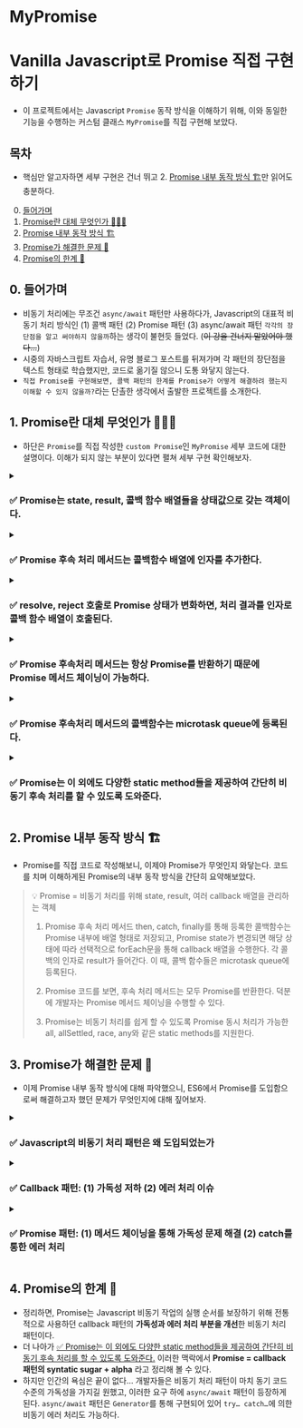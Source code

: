 # MyPromise

# Vanilla Javascript로 Promise 직접 구현하기

- 이 프로젝트에서는 Javascript `Promise` 동작 방식을 이해하기 위해, 이와 동일한 기능을 수행하는 커스텀 클래스 `MyPromise`를 직접 구현해 보았다.



## 목차
- 핵심만 알고자하면 세부 구현은 건너 뛰고 2. [Promise 내부 동작 방식 🏗️](https://github.com/JSDeepDive/CustomPromise/edit/main/README.md#2-promise-%EB%82%B4%EB%B6%80-%EB%8F%99%EC%9E%91-%EB%B0%A9%EC%8B%9D-%EF%B8%8F)만 읽어도 충분하다.
0. [들어가며](https://github.com/JSDeepDive/CustomPromise/edit/main/README.md#0-%EB%93%A4%EC%96%B4%EA%B0%80%EB%A9%B0)
1. [Promise란 대체 무엇인가 🧑🏻‍💻](https://github.com/JSDeepDive/CustomPromise/edit/main/README.md#1-promise%EB%9E%80-%EB%8C%80%EC%B2%B4-%EB%AC%B4%EC%97%87%EC%9D%B8%EA%B0%80-)
2. [Promise 내부 동작 방식 🏗️](https://github.com/JSDeepDive/CustomPromise/edit/main/README.md#2-promise-%EB%82%B4%EB%B6%80-%EB%8F%99%EC%9E%91-%EB%B0%A9%EC%8B%9D-%EF%B8%8F)
3. [Promise가 해결한 문제 🔧](https://github.com/JSDeepDive/CustomPromise/edit/main/README.md#3-promise%EA%B0%80-%ED%95%B4%EA%B2%B0%ED%95%9C-%EB%AC%B8%EC%A0%9C-)
4. [Promise의 한계 👿](https://github.com/JSDeepDive/CustomPromise/edit/main/README.md#4-promise%EC%9D%98-%ED%95%9C%EA%B3%84-)



## 0. 들어가며

- 비동기 처리에는 무조건 `async/await` 패턴만 사용하다가, Javascript의 대표적 비동기 처리 방식인 (1) 콜백 패턴 (2) Promise 패턴 (3) async/await 패턴 `각각의 장단점을 알고 써야하지 않을까`하는 생각이 불현듯 들었다. (~~이 강을 건너지 말았어야 했다…~~)
- 시중의 자바스크립트 자습서, 유명 블로그 포스트를 뒤져가며 각 패턴의 장단점을 텍스트 형태로 학습했지만, 코드로 옮기질 않으니 도통 와닿지 않는다.
- `직접 Promise를 구현해보면, 콜백 패턴의 한계를 Promise가 어떻게 해결하려 했는지 이해할 수 있지 않을까?`라는 단촐한 생각에서 출발한 프로젝트를 소개한다.




## 1. Promise란 대체 무엇인가 🧑🏻‍💻

- 하단은 `Promise`를 직접 작성한 `custom Promise`인 `MyPromise` 세부 코드에 대한 설명이다. 이해가 되지 않는 부분이 있다면 펼쳐 세부 구현  확인해보자.


<details> <summary> <h3> ✅ Promise는 state, result, 콜백 함수 배열들을 상태값으로 갖는 객체이다. </h3> </summary>

<h4> [🔍Javascript Promise 구현 방식을 살펴보자] </h4>
- custom Promise인 MyPromise를 구현하기 전에 우선 Javascript에서 Promise가 어떻게 구현되어 있는지 살펴보자. 
- Javascript에서는 `new` 키워드와 함께 `Promise 생성자 함수`를 호출하여 `Promise 객체`를 생성할 수 있다.     
    ```javascript
    const promise = new Promise((resolve, reject) => {
        const value = 'value'
        if(	/* 비동기 처리 성공 시 */) {
          resolve(value)
        }
      else { /* 비동기 처리 실패 시 */
        reject(value) 
      }
    })
    ```
        
- 이렇게 생성된 promise 객체는 `[[PromiseState]]`와 `[[PromiseResult]]` 상태값을 가진다. 
- 이 외에도 객체에는 비동기 후속처리를 위한 메서드인 `then`, `catch`, `finally`가 포함된다.
    <img src="https://user-images.githubusercontent.com/48196721/215739634-b7234ea9-05ba-474c-80fa-4cc348945dcd.png" width="450px" title="Promise 구성" alt="Promise 구성"></img>


<h4> [🧑🏻‍💻 MyPromise에 mocking 해보자] </h4>
- 클래스 문법으로 직접 MyPromise를 직접 구현해보자. Promise는 `비동기 처리 상태(state)`와 `처리 결과(result)`를 갖는 객체로 구현할 수 있다. 
- 비동기 후속처리 메서드인  `then`, `catch`, `finally`를 통해 등록한 콜백함수들은 MyPromise 내에서 배열 형태로 관리해주어야 한다.        
    ```javascript
    const STATE = {
      PENDING: "pending",
      FULFILLED: "fulfilled",
      REJECTED: "rejected",
    }

    class MyPromise {
      #state = STATE.PENDING
      #result
        #thenCbs = []
      #catchCbs = []
      #finallyCbs = []

      constructor(cb) {
        try {
          cb(this.#onFulfilled, this.#onRejected)
        } catch (e) {
          this.#onRejected(e)
        }

      #onFulfilled(result) {...} // promise의 resolve 함수
      #onRejected(result) {...}  // promise의 reject 함수
    }
    ```
        
</details>

<details> <summary> <h3> ✅ Promise 후속 처리 메서드는 콜백함수 배열에 인자를 추가한다. </h3> </summary>

<h4> [🔍Javascript Promise 구현 방식을 살펴보자] </h4>
- Javascript에서는 `then`, `catch`, `finally` 함수를 통해 비동기 후속처리와 관련된 콜백 함수들을 `Promise` 객체에 등록할 수 있다.
    - `then`은 비동기 처리가 성공했을 때 호출 할 성공 처리 콜백 함수인 `onFulfilled`와 실패 시 호출할 실패 처리 콜백함수인 `onRejected`를 인자로 받는다.
    - `catch`는 비동기 처리 실패 콜백 함수만을 인자로 받는다. 콜백 함수의 인자로 실패 원인에 대한 값을 받는다.
    - `finally`는 비동기 성공, 처리 실패 여부와 관계 없이 실행할 콜백 함수를 인자로 받는다. 콜백 함수에서는 별도의 인자를 받지 않는다.

    ```javascript
    then(onFulfilled)
    then(onFulfilled, onRejected)
    then(
      (result) => { /* fulfillment handler */ },
      (reason) => { /* rejection handler */ },
    )

    catch(onRejected)
    catch((reason) => {
      // rejection handler
    })

    finally(onFinally)
    finally(() => {
      // Code that will run after promise is settled (fulfilled or rejected)
    })
    ```
        
<h4> [🧑🏻‍💻 MyPromise에 mocking 해보자] </h4>
- MyPromise에 `then`, `catch`, `finally` 메서드를 구현해보자.
    - `then` 메서드는 `promise 성공, 실패 시의 콜백 함수` 둘 모두나 둘 중 하나만을 받을 수도 있으므로 `undefined` 조건문을 추가해 처리한다.
    - `catch(cb)` 메서드는 `then(undefined, cb)`와 동일하므로 이로 대체할 수 있다.
        - `finally(cb)` 메서드는 인자를 전달받지 않고 콜백함수를 수행하되, `result`는 전달해 주어야 하므로 아래와 같은 형태로 작성할 수 있다.
        
        ```javascript
        class MyPromise {
        	...
          #thenCbs = []
          #catchCbs = []
        
        	then(thenCb, catchCb) {
        		if (thenCb != undefined) this.#thenCbs.push(thenCb);
            if (catchCb != undefined) this.#catchCbs.push(catchCb);
          }
        
        	catch(cb) {
            this.then(undefined, cb)
          }
        	
        	finally(cb) {
        		this.then(
              (result) => {
                cb()
                return result
              },
              (result) => {
                cb()
                throw result
              }
            )
        	}
        }
        ```
</details>


<details> <summary> <h3> ✅ resolve, reject 호출로 Promise 상태가 변화하면, 처리 결과를 인자로 콜백 함수 배열이 호출된다. </h3> </summary>

<h4> [🔍Javascript Promise 구현 방식을 살펴보자] </h4>

- Javascript에서는 `Promise` 성공시 `resolve`, 실패시 `reject` 함수를 호출한다.
        
        ```javascript
        const promise = new Promise((resolve, reject) => {
        	const value = 'value'
        	if(	/* 비동기 처리 성공 시 */) {
        	  resolve(value)
        	}
          else { /* 비동기 처리 실패 시 */
            reject(value) 
          }
        })
        ```
        
- `resolve` 함수를 호출하면, `Promise` 상태가 `fulfilled`로 변경된다. 이후, `then(onFulfilled)` 메서드에 의해 등록된 `onFulfilled` 콜백 함수들이 등록 순서대로 수행된다. 이 때, `Promise` 결과값이 `onFulfilled(result)` 인자로 사용된다.
- `resolve` 함수를 호출하면, `Promise` 상태가 `rejected`로 변경된다. 이후, `then(onFulfilled, onRejected)` 메서드에 의해 등록된 `onRejected` 콜백 함수들이 등록 순서대로 수행된다. 이 때, `Promise` 결과값이 `onRejected(result)` 인자로 사용된다.

<h4> [🧑🏻‍💻 MyPromise에 mocking 해보자] </h4>
- promise 성공, 실패시 호출되는 `resolve`, `reject` 함수를 `onResolved`, `onRejected` 함수로 구현하였다.
- 후속 처리 메서드인 `then`, `catch`를 통해 등록된 콜백 함수들은 `MyPromise`의 `thenCbs`, `catchCbs` 배열에 저장되어 MyPromise의 `onFulfilled`, `onRejected` 함수가 호출 될 때 forEach 문에  의해 실행된다.
- 함수 내부에서는 비동기 처리 상태와 비동기 처리 결과를 변경한다. 비동기 처리 상태값에 따라 선택적으로 콜백 함수를 호출하는 부분을 `runCallbacks` 함수로 분리하였다.
    
    ```javascript
    class MyPromise {
      ...
      #thenCbs = []
      #catchCbs = []
    
    	#runCallbacks() {
        if (this.#state === STATE.FULFILLED) {
          this.#thenCbs.forEach((callback) => {
            callback(this.#result)
          })
    
    	      this.#thenCbs = [] // 여러 then 내 thenCbs 재호출 방지
        }
    
        if (this.#state === STATE.REJECTED) {
          this.#catchCbs.forEach((callback) => {
            callback(this.#result)
          })
    
          this.#catchCbs = [] // 여러 then 내 catchCbs 재호출 방지
        }
      }
    
      #onFulfilled(result) {
          if (this.#state !== STATE.PENDING) return // 동일 then 내 resolve 재호출 방지
    
          this.#result = result
          this.#state = STATE.FULFILLED
          this.#runCallbacks()
      }
    
      #onRejected(result) {
          if (this.#state !== STATE.PENDING) return // 동일 then 내 reject 재호출 방지
    
          this.#result = result
          this.#state = STATE.REJECTED
          this.#runCallbacks()
      }
    }
    ```
    
</details>

<details> <summary> <h3> ✅ Promise 후속처리 메서드는 항상 Promise를 반환하기 때문에 Promise 메서드 체이닝이 가능하다.
 </h3> </summary>
 
<h4> [🔍Javascript Promise 구현 방식을 살펴보자] </h4>

- Javascript에서 `promise` 후속처리 메서드인 `then`, `catch`, `finally`는 언제나 새로운 `promise`를 생성해 반환해준다. 이처럼 후속처리 메서드가 항상 `promise`를 반환된다는 약속을 지키기 때문에, 개발자는 `promise` 후속 처리 메서드들을 체이닝해 사용할 수 있다.
    - 후속 처리 메서드의 콜백함수가 (1) `promise`를 반환하는 경우, 해당 `promise`를 그대로 반환한다.
    - 반면, (2) 콜백함수가 promise가 아닌 값을 반환하면, 해당값을 `resolve` 또는 `reject` 함수로 감싸주면 `promise` 형태로 반환된다.

<h4> [🧑🏻‍💻 MyPromise에 mocking 해보자] </h4>

- 앞서 만든 MyPromise의 `then`, `catch`, `finally` 메서드가 항상 promise를 반환하도록 변경해주자.
- 우선, 메서드를 변경하기 전에 `MyPromise`의 `onFulfilled`와 `onRejected`를 생성자 함수인 `MyPromise`의 `this`에 바인딩해주어야 한다.
        
    ```javascript
    class MyPromise {
      #thenCbs = []
      #catchCbs = []
      #state = STATE.PENDING
      #result

      // promise chaining을 위해 this 바인딩 수행
      #onFulfilledBind = this.#onFulfilled.bind(this)
      #onRejectedBind = this.#onRejected.bind(this)

      constructor(cb) {
        try {
          cb(this.#onFulfilledBind, this.#onRejectedBind)
        } catch (e) {
          this.#onRejected(e)
        }
      }
    }
    ```
        
- `then` 메서드에서 `MyPromise 생성자 함수`를 호출하고 그 결과 생성된 `MyPromise 인스턴스`를 반환하도록 수정해보자.
    - `thenCbs`와 `catchCbs` 배열에 콜백 함수를 추가하는 코드도 `resolve`, `reject` 함수로 처리 결과를 wrapping 해준다.
    - 이 때, `then` 메서드에서 인자를 하나만 받는 경우를 대비하여, `undefined`에 따른 분기 처리를 해주어야 에러가 발생하지 않는다.

    ```javascript
    class MyPromise {
        ...

        then(thenCb, catchCb) {
            return new MyPromise((resolve, reject) => {
              this.#thenCbs.push((result) => {
                if (thenCb == undefined) { // then(undefined, catchCb) 처리
                  resolve(result)
                  return
                }

                try {
                  resolve(thenCb(result)) 
                } catch (e) {
                  reject(e)            // then 내부에서 에러가 있으면 바로 rejected 상태로 변경됨.
                }
              })

              this.#catchCbs.push((result) => {
                if (catchCb == undefined) { // then(thenCb) 처리
                  reject(result)
                  return
                }

                try {
                  resolve(catchCb(result)) 
                } catch (e) {
                  reject(e)
                }
              })
            })
          }
        }
    }
    ```

- `catch` 메서드와 `finally` 메서드는 return 문만 추가하여 `promise`를 리턴하도록 해주면 된다.
        
    ```javascript
    class MyPromise {
        ...
        catch(cb) {
        return this.then(undefined, cb)
      }

        finally(cb) {
        return this.then(
          (result) => {
            cb()
            return result
          },
          (result) => {
            cb()
            throw result
          }
        )
      }
    }
    ```
        
- 이와 같은 형태로 `MyPromise`의 비동기 후속 처리 메서드인 `then`, `catch` , `finally` 가 모두 `MyPromise`를 리턴하게 해주면 `Promise` 체이닝 테스트 코드를 모두 통과할 수 있다.
    
    <img src="https://user-images.githubusercontent.com/48196721/215745341-936ff601-1dcd-4c52-ba38-83e3b7a43977.png" width="450px" title="테스트 코드" alt="테스트 결과"></img>


</details>


<details> <summary> <h3> ✅ Promise 후속처리 메서드의 콜백함수는 microtask queue에 등록된다. </h3> </summary>

<h4> [🔍Javascript Promise 구현 방식을 살펴보자] </h4>

- Javascript에서 비동기 처리를 위해 `Promise` 내부에 등록된 콜백함수들은 `microtask queue`에 들어가 차례를 기다린다.

    ![image](https://user-images.githubusercontent.com/48196721/215739856-15379f3f-28a9-4a15-81c2-c2b0c136921d.png)

- 이후 Javascript `Event loop`에 의해 콜스택이 비어있는 경우, `microtask queue`에 대기중인 콜백 함수들이 `call stack`으로 이동되어 실행된다.
    - `microtask queue`의 우선순위는 `event queue(= callback queue, task queue)`의 우선순위보다 높다.

<h4> [🧑🏻‍💻 MyPromise에 mocking 해보자] </h4>

- 지금까지는 비동기 처리에 대한 고려 없이 `MyPromise` 코드를 작성하였다.
- 비동기 처리 코드가 성공하여 Javascript의 `Promise`에서 `resolve`, `reject`를 호출하였을 때, `microtask queue`에 콜백 함수들이 등록되는 과정을 mocking 해보자.
- 콜백 함수들을 실제 실행하는  `runCallbacks` 함수 내부 코드를  [`queueMicrotask()` 함수](https://developer.mozilla.org/ko/docs/Web/API/queueMicrotask)로 감싸주면 간단하게 `microtask queue`에 콜백 함수들을 등록해줄 수 있다.
    
    ```javascript
    #runCallbacks() {
        queueMicrotask(() => {
          if (this.#state === STATE.FULFILLED) {
            this.#thenCbs.forEach((callback) => {
              callback(this.#result)
            })
    
            this.#thenCbs = [] // 여러 then 내 thenCbs 재호출 방지
          }
    
          if (this.#state === STATE.REJECTED) {
            this.#catchCbs.forEach((callback) => {
              callback(this.#result)
            })
    
            this.#catchCbs = [] // 여러 then 내 catchCbs 재호출 방지
          }
    
          if (this.#state !== STATE.PENDING) {
            this.#finallyCbs.forEach((callback) => {
              callback()
            })
    
            this.#finallyCbs = []
          }
        })
      }
    ```
    
</details>


<details> <summary> <h3> ✅ Promise는 이 외에도 다양한 static method들을 제공하여 간단히 비동기 후속 처리를 할 수 있도록 도와준다. </h3> </summary>


<h4> [🔍Javascript Promise 구현 방식을 살펴보자] </h4>

- Javascript `Promise`을 콜백 패턴의 `syntactic sugar + alpha`  라고 볼 수 있다. 기존 콜백 패턴에서 지원하지 않던 비동기 코드 후속 처리에 사용할 수 있는 편리한 `static methods`를 지원해주기 때문이다.
       
    | static method | 기능 |
    | --- | --- |
    | Promise.resolve(value) | {state: fulfilled, result: value} 형태의 Promise 객체 반환 |
    | Promise.reject(value) | {state: rejected, result: value} 형태의 Promise 객체 반환 |
    | Promise.all(Iterable) | Promise를 요소로 갖는 배열을 인자로 받음. (1) Promise 배열 내의 Promise가 모두 fulfilled되거나 (2) 그 중 하나라도 rejected 된 경우 함수를 종료하고, 처리 결과를 배열에 담아 반환 |
    | Promise.allSettled(Iterable) | Promise를 요소로 갖는 배열을 인자로 받음. Promise 배열 내의 Promise가 모두 settled 되면 함수를 종료하고, 처리 결과를 배열에 담아 반환. |
    | Promise.race(Iterable) | Promise를 요소로 갖는 배열을 인자로 받음. Promise 배열 내의 Promise 중 하나라고 settled 되면 함수 종료함. 가장 먼저 settled가 된 Promise만 반환. |
    | Promise.any(Iterable) | Promise를 요소로 갖는 배열을 인자로 받음. (1) Promise 배열 내의 Promise가 모두 rejected 되거나 (2) 그 중 하나라도 fulfilled 된 경우 함수를 종료하고, 처리 결과를 배열에 담아 반환 |

<h4> [🧑🏻‍💻 MyPromise에 mocking 해보자] </h4>

- `MyPromise`에도 `static methods`를 추가해보자.
    - `resolve`, `reject`는 `Promise`를 차용해 간략히 구현하자.
            
        ```javascript
        class MyPromise {
            ...
            static resolve(result) {
            return new Promise((resolve) => {
              resolve(result)
            })
          }

          static reject(result) {
            return new Promise((resolve, reject) => {
              reject(result)
            })
          }
        }
        ```

    - `all` 메서드에서는 각 `Promise`가 `fulfilled` 될 때마다 `completedPromises`의 수와 비교하여, `promises` 배열이 모두 수행되었는지 확인해준다. 만약, 하나라도 `reject`된 경우, 바로 종료할 수 있도록, `catch` 메서드에 `reject`를 등록해준다.

        ```javascript
        class MyPromise {
            ...
            static all(promises) {
            const results = []
            let completedPromises = 0

            return new MyPromise((resolve, reject) => {
              for (let i = 0; i < promises.length; i++) {
                const promise = promises[i]
                promise
                  .then((result) => {
                    completedPromises++
                    results[i] = result
                    // 모든 promise 결과값이 나오면 수행
                    if (completedPromises === promises.length) {
                      resolve(results)
                    }
                  })
                  .catch(reject)
              }
            })
          }
        }
        ```

    - `allSettled` 메서드에서는 처리 결과 배열의 내부 `Promise`가 `onFulfilled`의 경우, {status, result}, `onRejected` 된 경우 {status, reason} 형태여야함에 유의해 코드를 작성한다.

        ```javascript   
        class MyPromise {
            ...
            static allSettled(promises) {
            const results = []
            let completedPromises = 0

            return new MyPromise((resolve, reject) => {
              for (let i = 0; i < promises.length; i++) {
                const promise = promises[i]
                promise
                  .then((result) => {
                    results[i] = { status: STATE.FULFILLED, result }
                  })
                  .catch((reason) => {
                    results[i] = { status: STATE.REJECTED, reason }
                  })
                  .finally(() => {
                    completedPromises++
                    if (completedPromises === promises.length) {
                      resolve(results)
                    }
                  })
              }
            })
          }
        }
        ```

    - `race` 메서드는 가장 먼저 처리된 `Promise`만 반환됨에 유의해 코드를 작성한다.

        ```javascript
        class MyPromise {
            ...
            static race(promises) {
            return new MyPromise((resolve, reject) => {
              promises.forEach((promise) => {
                promise.then(resolve).catch(reject)
              })
            })
          }
        }
        ```

    - `any` 메서드는 `all` 메서드와 반대로 동작한다.

        ```javascript
        class MyPromise {
            ...
            static any(promises) {
            const errors = []
            let rejectedPromises = 0

            return new MyPromise((resolve, reject) => {
              for (let i = 0; i < promises.length; i++) {
                const promise = promises[i]
                promise.then(resolve).catch((result) => {
                  rejectedPromises++
                  errors[i] = result
                  // 모든 promise 결과값이 나오면 수행
                  if (rejectedPromises === promises.length) {
                    reject(new AggregateError(errors, "ALl promises were rejected"))
                  }
                })
              }
            })
          }
        }
        ```
            
    - 위와 같이 코드를 작성하면, static method에 대한 테스트 코드 또한 모두 통과할 수 있다.
        <img src="https://user-images.githubusercontent.com/48196721/215739505-765ac1b4-8b5e-4808-a826-8851d429d2f9.png" width="450px" title="테스트 코드" alt="테스트 결과"></img>

</details>
    


## 2. Promise 내부 동작 방식 🏗️

- Promise를 직접 코드로 작성해보니, 이제야 Promise가 무엇인지 와닿는다. 코드를 치며 이해하게된 Promise의 내부 동작 방식을 간단히 요약해보았다.
    
>    💡 Promise = 비동기 처리를 위해 state, result, 여러 callback 배열을 관리하는 객체
>    
>    1. Promise 후속 처리 메서드 then, catch, finally를 통해 등록한 콜백함수는 Promise 내부에 배열 형태로 저장되고, Promise state가 변경되면 해당 상태에 따라 선택적으로 forEach문을 통해 callback 배열을 수행한다. 각 콜백의 인자로 result가 들어간다. 이 때, 콜백 함수들은 microtask queue에 등록된다. 
>    
>    2. Promise 코드를 보면, 후속 처리 메서드는 모두 Promise를 반환한다. 덕분에 개발자는 Promise 메서드 체이닝을 수행할 수 있다.
>    
>    3. Promise는 비동기 처리를 쉽게 할 수 있도록 Promise 동시 처리가 가능한 all, allSettled, race, any와 같은 static methods를 지원한다.
> 



## 3. Promise가 해결한 문제 🔧

- 이제 Promise 내부 동작 방식에 대해 파악했으니, ES6에서 Promise를 도입함으로써 해결하고자 했던 문제가 무엇인지에 대해 짚어보자.

<details> <summary> <h3> ✅ Javascript의 비동기 처리 패턴은 왜 도입되었는가 </h3> </summary>

- Javascript는 `single thread` 언어다. 즉, 단 하나의 `call stack`을 가지고 동작한다. 비동기 처리 방식은 필연적으로 다중 쓰레드가 필요하기 때문에, Javascript 환경에서는 코드의 동기적 실행만 가능하다.
- 하지만 모든 코드를 동기적으로 수행할 경우, `blocking`으로 인한 성능 저하가 발생할 수 밖에 없다. 서버에서 응답을 받아오는 등 시간이 오래 걸리는 선행 task가 끝나야 이후 task를 수행할 수 있기 때문이다.
- 이를 해결하기 위해 Javascript는 웹 브라우저나 Node.js 실행 환경의 `Web API`와 `Event loop`의 힘을 빌려 비동기 처리를 수행한다.
- 하지만 **비동기 방식**을 도입함에 따라 `non-blocking`으로 인해 **실행 순서가 보장되지 않는다**는 태생적인 문제가 발생했다.
- 이러한 상황 속에서 **Javascript는 비동기에서 함수의 실행 순서를 보장하기 위해 여러 장치를 도입**하였으며, 그 중 대표적인 패턴이 (1) callback (2) Promise (3) async/await 이다.

</details>

<details> <summary> <h3> ✅ Callback 패턴: (1) 가독성 저하 (2) 에러 처리 이슈 </h3> </summary>

- 콜백 패턴은 Javascript에서 **비동기 코드의 실행 순서를 보장**하기 위해 사용하는 전통적인 장치이다.
    - 비동기 처리 함수 내에서 비동기 결과가 나온 이후 콜백 함수를 호출해 비동기 후속 처리를 수행한다.
- 콜백 패턴은 비동기 처리 코드가 중첩될 경우, **콜백 헬**이 발생해 **가독성이 저해**되는 문제를 안고 있다.
    
    ```javascript
    // 비동기 함수
    const get = (url, callback) => {
    	const xhr = new XMLHttpRequest();
    	xhr.open('GET', url);
    	xhr.send()
    
    	xhr.onload = () => {
    		if (xhr.status === 200) {
    			callback(JSON.parse(xhr.response))
    		}
    		else {
    			console.error(`${xhr.status} ${xhr.statusText}`)
    		}
    	}
    }
    
    // callback hell
    get('/step1', a => {
    	get(`/step2/${a}`, b => {
    		get(`/step3/${b}`, c => {
    			get(`/ step4 / ${c}`, d => {
    				console.log(d);
    			})
    		})
    	})
    })
    ```
    
- Javascript에서 **에러는 호출자 방향으로 전달**된다.
    - 동기적 작업에서는 에러가 발생하면, 이를 처리할 `try… catch…` 절을 만날때까지 `call stack`을 거슬러 올라가서(**bubbling up the call stack**) 예외가 처리된다.
    - 반면, 비동기 작업에서는 호출자가 `call stack`에 존재하지 않기 때문에 `try… catch…`를 통해 호출자에게 예외를 전달 할 수 없다는 태생적 한계가 있다.
    
    ```javascript
    try {
      setTimeout(() => {
        throw new Error("Error!")
      }, 5000)
    } catch (e) {
      console.error(e) // error catch 불가
    }
    ```

</details>

<details> <summary> <h3> ✅ Promise 패턴: (1) 메서드 체이닝을 통해 가독성 문제 해결 (2) catch를 통한 에러 처리 </h3> </summary>

- 앞서 살펴본 콜백 패턴의 (1) 가독성 저하 (2) 에러 처리 이슈를 해결하기 위해 ES6에 도입된 비동기 처리 장치가 바로 `Promise`이다.
- 우선, `Promise`는 중첩된 콜백을 **선형에 가까운 프라미스 체인**으로 바꾸어 **가독성을 향상** 시켜준다.
    - 직접 구현한 `MyPromise` 코드에서 살펴볼 수 있듯, [✅ Promise 후속처리 메서드는 항상 Promise를 반환하기 때문에 Promise 메서드 체이닝이 가능하다.](MyPromise%20e71e11e2815d4186884aeb264c07a48a.md)
    - 즉, `then`, `catch`, `finally` 메서드를 통해 **콜백 함수를 연이어 등록**할 수 있기 때문에 비동기 중첩으로 인한 콜백헬이 발생하지 않는다.
    
    ```javascript
    myPromise()
      .then((message) => {
        console.log("Success case1: ", message)
      })
    	.then((message) => {
        console.log("Success case2: ", message)
      })
      .catch((error) => {
        console.log(error.name, error.message)
      })
    	.finally(() => {
    		consoel.log('End')
    	})
    ```
    
- `Promise`는 비동기 작업의 태생적 한계인 에러 처리의 어려움을 `catch` 메서드를 통해 해결한다.
    - `Promise` 기반 비동기 작업은 예외를 `then(thenCb, catchCb)`의 `catchCb`에 전달한다.
    - `Promise` 체이닝에서 발생한 에러는 `catch()`를 만날 때까지 체인을 따라 내려간다(**trickling down the chain**).
        - 이 때, `then()` 메서드 내부에서 동기적 `throw` 문으로 발생된 `Error` 객체까지도 `catch()` 메서드에 의해 처리할 수 있다.

- <details> <summary> [더 나아가기] Q. Promise then(onSuccess, onFailure)와 then(onSuccess).catch(onFailure)는 무엇이 다를까? </summary> 
    
    [promise.then(f, f) vs promise.then(f).catch(f) 는 무엇이 다를까?](https://yceffort.kr/2021/07/promise-then-f-f-vs-promise-catch)  
    - `catch(onFailure)`를 사용하는 경우, `then` 메서드 내부에서 발생한 `reject`에 대한 예외 처리가 가능하다. 즉,
    - 따라서, 내가 잠재적으로 처리하고 싶은 명확한 failure가 있다면, `promise.then(oSuccess, onFailure)`를 쓰는 것이 좋다.
    - 반면 `promise.catch(onFailure)`는 개발자가 예측하지 못한 경우를 포함한 모든 에러를 처리할 수 있다.
</details>

</details>



## 4. Promise의 한계 👿

- 정리하면, Promise는 Javascript 비동기 작업의 실행 순서를 보장하기 위해 전통적으로 사용하던 callback 패턴의 **가독성과 에러 처리 부분을 개선**한 비동기 처리 패턴이다.
- 더 나아가 [✅ Promise는 이 외에도 다양한 static method들을 제공하여 간단히 비동기 후속 처리를 할 수 있도록 도와준다.](MyPromise%20e71e11e2815d4186884aeb264c07a48a.md) 이러한 맥락에서 **Promise = callback 패턴의 syntatic sugar + alpha** 라고 정리해 볼 수 있다.
- 하지만 인간의 욕심은 끝이 없다… 개발자들은 비동기 처리 패턴이 마치 동기 코드 수준의 가독성을 가지길 원했고, 이러한 요구 하에 `async/await` 패턴이 등장하게 된다. `async/await` 패턴은 `Generator`를 통해 구현되어 있어 `try… catch…`에 의한 비동기 에러 처리도 가능하다.
